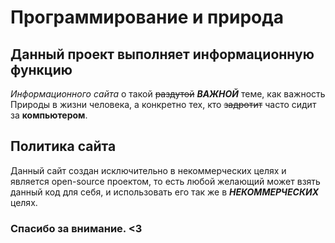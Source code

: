 # Программирование и природа

## Данный проект выполняет информационную функцию
*Информационного сайта* о такой ~~раздутой~~ ***ВАЖНОЙ*** теме, как важность Природы в жизни человека, а конкретно тех, кто ~~задротит~~ часто сидит за **компьютером**. 

## Политика сайта
Данный сайт создан исключительно в некоммерческих целях и является open-source проектом, то есть любой желающий может взять данный код для себя, и использовать его так же в ***НЕКОММЕРЧЕСКИХ*** целях.

### Спасибо за внимание. <3
